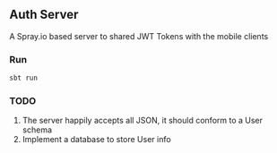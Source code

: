 ## Auth Server

A Spray.io based server to shared JWT Tokens with the mobile clients

### Run
```bash
sbt run
```

### TODO
1. The server happily accepts all JSON, it should conform to a User schema
2. Implement a database to store User info